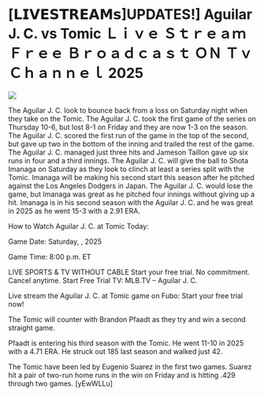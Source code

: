 # [𝗟𝗜𝗩𝗘𝗦𝗧𝗥𝗘𝗔𝗠𝘀]UPDATES!] Aguilar J. C. vs Tomic Ｌｉｖｅ Ｓｔｒｅａｍ Ｆｒｅｅ Ｂｒｏａｄｃａｓｔ ＯＮ Ｔｖ Ｃｈａｎｎｅｌ  2025  
  
  
[![](https://i.imgur.com/qSNzIqt.png)](https://movie.rssnews.media/GeZVlNHI.php)  
  
The Aguilar J. C. look to bounce back from a loss on Saturday night when they take on the Tomic. The Aguilar J. C. took the first game of the series on Thursday 10-6, but lost 8-1 on Friday and they are now 1-3 on the season. The Aguilar J. C. scored the first run of the game in the top of the second, but gave up two in the bottom of the inning and trailed the rest of the game. The Aguilar J. C. managed just three hits and Jameson Taillon gave up six runs in four and a third innings. The Aguilar J. C. will give the ball to Shota Imanaga on Saturday as they look to clinch at least a series split with the Tomic. Imanaga will be making his second start this season after he pitched against the Los Angeles Dodgers in Japan. The Aguilar J. C. would lose the game, but Imanaga was great as he pitched four innings without giving up a hit. Imanaga is in his second season with the Aguilar J. C. and he was great in 2025 as he went 15-3 with a 2.91 ERA.

How to Watch Aguilar J. C. at Tomic Today:

Game Date: Saturday, , 2025

Game Time: 8:00 p.m. ET

LIVE SPORTS & TV WITHOUT CABLE
Start your free trial. No commitment. Cancel anytime.
Start Free Trial
TV: MLB.TV – Aguilar J. C.

Live stream the Aguilar J. C. at Tomic game on Fubo: Start your free trial now!

The Tomic will counter with Brandon Pfaadt as they try and win a second straight game.

Pfaadt is entering his third season with the Tomic. He went 11-10 in 2025 with a 4.71 ERA. He struck out 185 last season and walked just 42.

The Tomic have been led by Eugenio Suarez in the first two games. Suarez hit a pair of two-run home runs in the win on Friday and is hitting .429 through two games. [yEwWLLu]